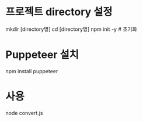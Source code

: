 # 프로젝트 directory 설정
mkdir [directory명]
cd [directory명]
npm init -y # 초기화

# Puppeteer 설치
npm install puppeteer

# 사용 
node convert.js